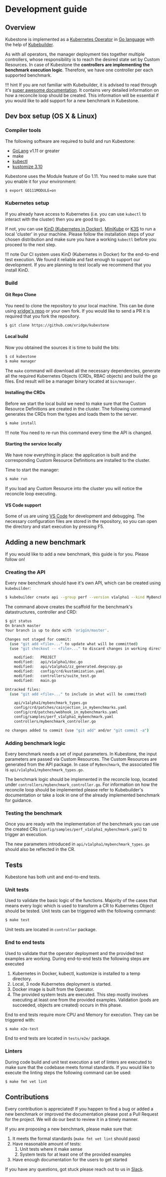 # Development guide



## Overview

Kubestone is implemented as a [Kubernetes Operator](https://kubernetes.io/docs/concepts/extend-kubernetes/operator/) in [Go language](https://golang.org) with the help of [Kubebuilder](https://kubebuilder.io). 

As with all operators, the manager deployment ties together multiple controllers, whose responsibility is to reach the desired state set by Custom Resources. In case of Kubestone the **controllers are implementing the benchmark execution logic**. Therefore, we have one controller per each supported benchmark. 



!!! hint
    If you are not familiar with Kubebuilder, it is advised to read through it's [super awesome documentation](https://book.kubebuilder.io). It contains very detailed information on how a reconcile loop should be created. This information will be essential if you would like to add support for a new benchmark in Kubestone.



## Dev box setup (OS X & Linux)

### Compiler tools

The following software are required to build and run Kubestone:

- [GoLang](https://golang.org/dl/) v1.11 or greater 
- make
- [kubectl](https://kubernetes.io/docs/reference/kubectl/overview/)
- [kustomize 3.10](https://kustomize.io/)

Kubestone uses the Module feature of Go 1.11.  You need to make sure that you enable it for your environment:
```bash
$ export GO111MODULE=on
```



### Kubernetes setup

If you already have access to Kubernetes (i.e. you can use `kubectl` to interact with the cluster) then you are good to go. 

If not, you can use [KinD (Kubernetes in Docker)](https://github.com/kubernetes-sigs/kind), [MiniKube](https://github.com/kubernetes/minikube) or [K3S](https://k3s.io/) to run a local 'cluster' in your machine. Please follow the installation steps of your chosen distribution and make sure you have a working `kubectl` before you proceed to the next step.

!!! note
    Our CI system uses KinD (Kubernetes in Docker) for the end-to-end test execution. We found it reliable and fast enough to support our development. If you are planning to test locally we recommend that you install KinD.




### Build

#### Git Repo Clone

You need to clone the repository to your local machine. This can be done using [xridge's repo](https://k3s.io/) or your own fork. If you would like to send a PR it is required that you fork the repository.

```bash
$ git clone https://github.com/xridge/kubestone
```



#### Local build

Now you obtained the sources it is time to build the bits:

```bash
$ cd kubestone
$ make manager
```

The `make` command will download all the necessary dependencies, generate all the required Kubernetes Objects (CRDs, RBAC objects) and build the go files. End result will be a manager binary located at `bin/manager`. 



#### Installing the CRDs

Before we start the local build we need to make sure that the Custom Resource Definitions are created in the cluster. The following command generates the CRDs from the types and loads them to the server.

```bash
$ make install
```

!!! note
    You need to re-run this command every time the API is changed.



#### Starting the service locally

We have now everything in place: the application is built and the corresponding Custom Resource Definitions are installed to the cluster. 

Time to start the manager:

```bash
$ make run
```

If you load any Custom Resource into the cluster you will notice the reconcile loop executing.



#### VS Code support 

Some of us are using [VS Code](https://code.visualstudio.com) for development and debugging. The necessary configuration files are stored in the repository, so you can open the directory and start execution by pressing F5. 



## Adding a new benchmark

If you would like to add a new benchmark, this guide is for you. Please follow on!

### Creating the API

Every new benchmark should have it's own API, which can be created using `kubebuilder`:

```bash
$ kubebuilder create api --group perf --version v1alpha1 --kind MyBenchmark 
```



The command above creates the scaffold for the benchmark's datastructures, controller and CRD:

```bash
$ git status
On branch master
Your branch is up to date with 'origin/master'.

Changes not staged for commit:
  (use "git add <file>..." to update what will be committed)
  (use "git checkout -- <file>..." to discard changes in working directory)

	modified:   PROJECT
	modified:   api/v1alpha1/doc.go
	modified:   api/v1alpha1/zz_generated.deepcopy.go
	modified:   config/crd/kustomization.yaml
	modified:   controllers/suite_test.go
	modified:   main.go

Untracked files:
  (use "git add <file>..." to include in what will be committed)

	api/v1alpha1/mybenchmark_types.go
	config/crd/patches/cainjection_in_mybenchmarks.yaml
	config/crd/patches/webhook_in_mybenchmarks.yaml
	config/samples/perf_v1alpha1_mybenchmark.yaml
	controllers/mybenchmark_controller.go

no changes added to commit (use "git add" and/or "git commit -a")
```



### Adding benchmark logic

Every benchmark needs a set of input parameters. In Kubestone, the input parameters are passed via Custom Resources. The Custom Resources are generated from the API package. In case of `MyBenchmark`, the associated file is `api/v1alpha1/mybenchmark_types.go`.



The benchmark logic should be implemented in the reconcile loop, located under `controllers/mybenchmark_controller.go`. For information on how the reconcile loop should be implemented please refer to Kubebuilder's documentation or take a look in one of the already implemented benchmark for guidance.



### Testing the benchmark

Once you are ready with the implementation of the benchmark you can use the created CRs (`config/samples/perf_v1alpha1_mybenchmark.yaml`) to trigger an execution.

The new parameters introduced in `api/v1alpha1/mybenchmark_types.go` should also be reflected in the CR. 



## Tests

Kubestone has both unit and end-to-end tests. 

### Unit tests

Used to validate the basic logic of the functions. Majority of the cases that means every logic which is used to transform a CR to Kubernetes Object should be tested. Unit tests can be triggered with the following command:

```bash
$ make test
```

Unit tests are located in `controller` package.



### End to end tests

Used to validate that the operator deployment and the provided test examples are working. During end-to-end tests the following steps are executed

1. Kubernetes in Docker, kubectl, kustomize is installed to a temp directory.
2. Local, 3 node Kubernetes deployment is started.
3. Docker image is built from the Operator.
4. The provided system tests are executed. 
   This step mostly involves executing at least one from the provided examples.
   Validation (pods are succeeded, objects are created) occurs in this phase.

End to end tests require more CPU and Memory for execution. They can be triggered with:

```bash
$ make e2e-test
```

End to end tests are located in `tests/e2e/` package.



### Linters

During code build and unit test execution a set of linters are executed to make sure that the codebase meets formal standards. If you would like to execute the linting steps the following command can be used:

```bash
$ make fmt vet lint
```



## Contributions

Every contribution is appreciated! 
If you happen to find a bug or added a new benchmark or improved the documentation please post a Pull Request for the project. We will do our best to review it in a timely manner.



If you are proposing a new benchmark, please make sure that:

1. It meets the formal standards (`make fmt vet lint` should pass)
2. Have reasonable amount of tests:
   1. Unit tests where it make sense
   2. System tests for at least one of the provided examples
3. Have enough documentation for the users to get started



If you have any questions, got stuck please reach out to us in [Slack](https://kubestone.slack.com).

